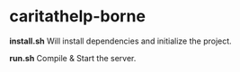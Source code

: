# caritathelp-borne

**install.sh** Will install dependencies and initialize the project.

**run.sh** Compile & Start the server.
